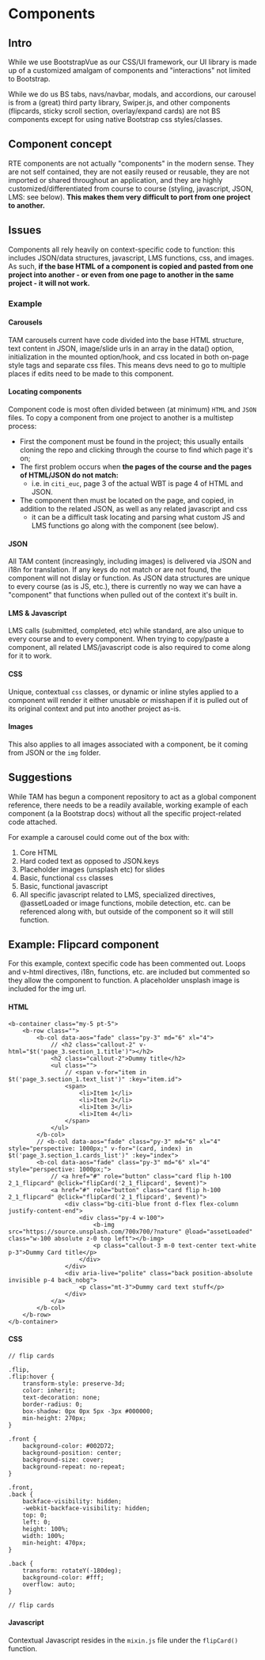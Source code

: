# **Components**

## **Intro**

While we use BootstrapVue as our CSS/UI framework, our UI library is made up of a customized amalgam of components and "interactions" not limited to Bootstrap.

While we do us BS tabs, navs/navbar, modals, and accordions, our carousel is from a (great) third party library, Swiper.js, and other components (flipcards, sticky scroll section, overlay/expand cards) are not BS components except for using native Bootstrap css styles/classes.

## **Component concept**

RTE components are not actually "components" in the modern sense. They are not self contained, they are not easily reused or reusable, they are not imported or shared throughout an application, and they are highly customized/differentiated from course to course (styling, javascript, JSON, LMS: see below). **This makes them very difficult to port from one project to another.**

## **Issues**

Components all rely heavily on context-specific code to function: this includes JSON/data structures, javascript, LMS functions, css, and images. As such, **if the base HTML of a component is copied and pasted from one project into another - or even from one page to another in the same project - it will not work.**

### Example

#### **Carousels**

TAM carousels current have code divided into the base HTML structure, text content in JSON, image/slide urls in an array in the data() option, initialization in the mounted option/hook, and css located in both on-page style tags and separate css files. This means devs need to go to multiple places if edits need to be made to this component.

#### **Locating components**

Component code is most often divided between (at minimum) `HTML` and `JSON` files. To copy a component from one project to another is a multistep process: 

+ First the component must be found in the project; this usually entails cloning the repo and clicking through the course to find which page it's on;
+ The first problem occurs when **the pages of the course and the pages of HTML/JSON do not match:**
    - i.e. in `citi_euc`, page 3 of the actual WBT is page 4 of HTML and JSON.
+ The component then must be located on the page, and copied, in addition to the related JSON, as well as any related javascript and css
    - it can be a difficult task locating and parsing what custom JS and LMS functions go along with the component (see below).

#### JSON

All TAM content (increasingly, including images) is delivered via JSON and i18n for translation. If any keys do not match or are not found, the component will not dislay or function. As JSON data structures are unique to every course (as is JS, etc.), there is currently no way we can have a "component" that functions when pulled out of the context it's built in.

#### LMS & Javascript

LMS calls (submitted, completed, etc) while standard, are also unique to every course and to every component. When trying to copy/paste a component, all related LMS/javascript code is also required to come along for it to work.

#### CSS

Unique, contextual `css` classes, or dynamic or inline styles applied to a component will render it either unusable or misshapen if it is pulled out of its original context and put into another project as-is.

#### Images

This also applies to all images associated with a component, be it coming from JSON or the `img` folder.

## Suggestions

While TAM has begun a component repository to act as a global component reference, there needs to be a readily available, working example of each component (a la Bootstrap docs) without all the specific project-related code attached. 

For example a carousel could come out of the box with:

1. Core HTML
2. Hard coded text as opposed to JSON.keys
3. Placeholder images (unsplash etc) for slides
4. Basic, functional `css` classes
5. Basic, functional javascript
6. All specific javascript related to LMS, specialized directives, @assetLoaded or image functions, mobile detection, etc. can be referenced along with, but outside of the component so it will still function.

## Example: Flipcard component

For this example, context specific code has been commented out. Loops and v-html directives, i18n, functions, etc. are included but commented so they allow the component to function. A placeholder unsplash image is included for the img url.

#### HTML

```
<b-container class="my-5 pt-5">
    <b-row class="">
        <b-col data-aos="fade" class="py-3" md="6" xl="4">
            // <h2 class="callout-2" v-html="$t('page_3.section_1.title')"></h2>
            <h2 class="callout-2">Dummy title</h2>
            <ul class="">
                // <span v-for="item in $t('page_3.section_1.text_list')" :key="item.id">
                <span>
                    <li>Item 1</li>
                    <li>Item 2</li>
                    <li>Item 3</li>
                    <li>Item 4</li>
                </span>
            </ul>
        </b-col>
        // <b-col data-aos="fade" class="py-3" md="6" xl="4" style="perspective: 1000px;" v-for="(card, index) in $t('page_3.section_1.cards_list')" :key="index">
        <b-col data-aos="fade" class="py-3" md="6" xl="4" style="perspective: 1000px;">
            // <a href="#" role="button" class="card flip h-100 2_1_flipcard" @click="flipCard('2_1_flipcard', $event)">
            <a href="#" role="button" class="card flip h-100 2_1_flipcard" @click="flipCard('2_1_flipcard', $event)">
                <div class="bg-citi-blue front d-flex flex-column justify-content-end">
                    <div class="py-4 w-100">
                        <b-img src="https://source.unsplash.com/700x700/?nature" @load="assetLoaded" class="w-100 absolute z-0 top left"></b-img>
                        <p class="callout-3 m-0 text-center text-white p-3">Dummy Card title</p>
                    </div>
                </div>
                <div aria-live="polite" class="back position-absolute invisible p-4 back_nobg">
                    <p class="mt-3">Dummy card text stuff</p>
                </div>
            </a>
        </b-col>
    </b-row>
</b-container>
```
#### CSS
```
// flip cards

.flip,
.flip:hover {
    transform-style: preserve-3d;
    color: inherit;
    text-decoration: none;
    border-radius: 0;
    box-shadow: 0px 0px 5px -3px #000000;
    min-height: 270px;
}

.front {
    background-color: #002D72;
    background-position: center;
    background-size: cover;
    background-repeat: no-repeat;
}

.front,
.back {
    backface-visibility: hidden;
    -webkit-backface-visibility: hidden;
    top: 0;
    left: 0;
    height: 100%;
    width: 100%;
    min-height: 470px;
}

.back {
    transform: rotateY(-180deg);
    background-color: #fff;
    overflow: auto;
}

// flip cards
```
#### Javascript

Contextual Javascript resides in the `mixin.js` file under the `flipCard()` function.